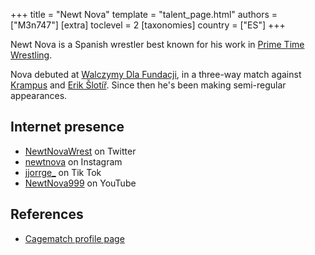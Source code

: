+++
title = "Newt Nova"
template = "talent_page.html"
authors = ["M3n747"]
[extra]
toclevel = 2
[taxonomies]
country = ["ES"]
+++

Newt Nova is a Spanish wrestler best known for his work in [Prime Time Wrestling](@/o/ptw.md).

Nova debuted at [Walczymy Dla Fundacji](@/e/ptw/2024-09-29-ptw-walczymy-dla-fundacji.md), in a three-way match against [Krampus](@/w/krampus.md) and [Erik Šlotíř](@/w/erik-slotir.md). Since then he's been making semi-regular appearances.

## Internet presence

* [NewtNovaWrest](https://x.com/NewtNovaWrest) on Twitter
* [newtnova](https://www.instagram.com/newtnova/) on Instagram
* [jjorrge_](https://www.tiktok.com/@jjorrge_) on Tik Tok
* [NewtNova999](https://www.youtube.com/@NewtNova999) on YouTube

## References

* [Cagematch profile page](https://www.cagematch.net/?id=2&nr=26415)